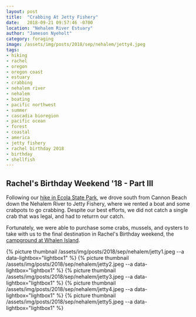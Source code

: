 ```yaml
---
layout: post
title:  "Crabbing At Jetty Fishery"
date:   2018-09-21 09:57:46 -0700
location: "Nehalem River Estuary"
author: "Jameson Nyeholt"
category: foraging
image: /assets/img/posts/2018/sep/nehalem/jetty4.jpeg
tags:
- hiking
- rachel
- oregon
- oregon coast
- estuary
- crabbing
- nehalem river
- nehalem
- boating
- pacific northwest
- summer
- cascadia bioregion
- pacific ocean
- forest
- coastal
- america
- jetty fishery
- rachel birthday 2018
- birthday
- shellfish
---
```


## Rachel's Birthday Weekend '18 - Part III  

Following our [hike in Ecola State Park](/weblog/hiking/2018/09/21/rachel-birthday-ecola-hiking.html), we drove south from Cannon Beach down the Nehalem River to Jetty Fishery, where we rented a boat and some crabpots to go crabbing. <!--more-->  Despite our best efforts, we did not catch a single crab that was legal, and had to returrn our catch.  

Fortunately, we were able to purchase some crabs, mussels, and oysters to take with us to the final destination in Rachel's Birthday weekend, the [campground at Whalen Island](/weblog/camping/2018/09/23/whalen-island-2018.html).

{% picture thumbnail /assets/img/posts/2018/sep/nehalem/jetty1.jpeg --a data-lightbox="lightbox1" %}
{% picture thumbnail /assets/img/posts/2018/sep/nehalem/jetty2.jpeg --a data-lightbox="lightbox1" %}
{% picture thumbnail /assets/img/posts/2018/sep/nehalem/jetty3.jpeg --a data-lightbox="lightbox1" %}
{% picture thumbnail /assets/img/posts/2018/sep/nehalem/jetty4.jpeg --a data-lightbox="lightbox1" %}
{% picture thumbnail /assets/img/posts/2018/sep/nehalem/jetty5.jpeg --a data-lightbox="lightbox1" %}
